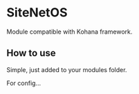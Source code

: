 SiteNetOS
==========

Module compatible with Kohana framework.

How to use
----------

Simple, just added to your modules folder.

For config...
